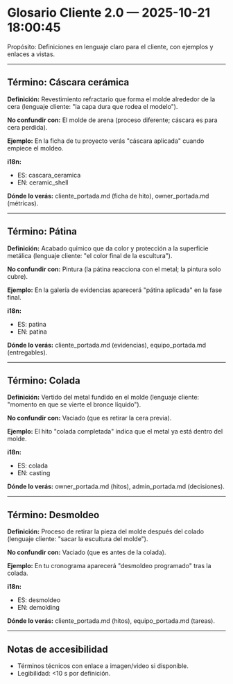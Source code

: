 # Glosario Cliente 2.0 — 2025-10-21 18:00:45

Propósito: Definiciones en lenguaje claro para el cliente, con ejemplos y enlaces a vistas.

---

## Término: Cáscara cerámica

**Definición:** Revestimiento refractario que forma el molde alrededor de la cera (lenguaje cliente: "la capa dura que rodea el modelo").

**No confundir con:** El molde de arena (proceso diferente; cáscara es para cera perdida).

**Ejemplo:** En la ficha de tu proyecto verás "cáscara aplicada" cuando empiece el moldeo.

**i18n:**
- ES: cascara_ceramica
- EN: ceramic_shell

**Dónde lo verás:** cliente_portada.md (ficha de hito), owner_portada.md (métricas).

---

## Término: Pátina

**Definición:** Acabado químico que da color y protección a la superficie metálica (lenguaje cliente: "el color final de la escultura").

**No confundir con:** Pintura (la pátina reacciona con el metal; la pintura solo cubre).

**Ejemplo:** En la galería de evidencias aparecerá "pátina aplicada" en la fase final.

**i18n:**
- ES: patina
- EN: patina

**Dónde lo verás:** cliente_portada.md (evidencias), equipo_portada.md (entregables).

---

## Término: Colada

**Definición:** Vertido del metal fundido en el molde (lenguaje cliente: "momento en que se vierte el bronce líquido").

**No confundir con:** Vaciado (que es retirar la cera previa).

**Ejemplo:** El hito "colada completada" indica que el metal ya está dentro del molde.

**i18n:**
- ES: colada
- EN: casting

**Dónde lo verás:** owner_portada.md (hitos), admin_portada.md (decisiones).

---

## Término: Desmoldeo

**Definición:** Proceso de retirar la pieza del molde después del colado (lenguaje cliente: "sacar la escultura del molde").

**No confundir con:** Vaciado (que es antes de la colada).

**Ejemplo:** En tu cronograma aparecerá "desmoldeo programado" tras la colada.

**i18n:**
- ES: desmoldeo
- EN: demolding

**Dónde lo verás:** cliente_portada.md (hitos), equipo_portada.md (tareas).

---

## Notas de accesibilidad
- Términos técnicos con enlace a imagen/video si disponible.
- Legibilidad: <10 s por definición.
